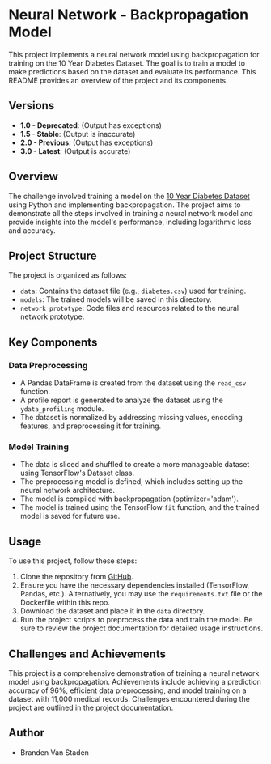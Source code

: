 # Neural Network - Backpropagation Model

This project implements a neural network model using backpropagation for training on the 10 Year Diabetes Dataset. The goal is to train a model to make predictions based on the dataset and evaluate its performance. This README provides an overview of the project and its components.

## Versions

- **1.0 - Deprecated**: (Output has exceptions)
- **1.5 - Stable**: (Output is inaccurate)
- **2.0 - Previous**: (Output has exceptions)
- **3.0 - Latest**: (Output is accurate)



## Overview

The challenge involved training a model on the [10 Year Diabetes Dataset](https://www.kaggle.com/datasets/jimschacko/10-years-diabetes-dataset) using Python and implementing backpropagation. The project aims to demonstrate all the steps involved in training a neural network model and provide insights into the model's performance, including logarithmic loss and accuracy.

## Project Structure

The project is organized as follows:

- `data`: Contains the dataset file (e.g., `diabetes.csv`) used for training.
- `models`: The trained models will be saved in this directory.
- `network_prototype`: Code files and resources related to the neural network prototype.

## Key Components

### Data Preprocessing

- A Pandas DataFrame is created from the dataset using the `read_csv` function.
- A profile report is generated to analyze the dataset using the `ydata_profiling` module.
- The dataset is normalized by addressing missing values, encoding features, and preprocessing it for training.

### Model Training

- The data is sliced and shuffled to create a more manageable dataset using TensorFlow's Dataset class.
- The preprocessing model is defined, which includes setting up the neural network architecture.
- The model is compiled with backpropagation (optimizer='adam').
- The model is trained using the TensorFlow `fit` function, and the trained model is saved for future use.

## Usage

To use this project, follow these steps:

1. Clone the repository from [GitHub](https://github.com/BrandenSysoutHelloWorld/myBackpropNeuralNetwork).
2. Ensure you have the necessary dependencies installed (TensorFlow, Pandas, etc.). Alternatively, you may use the `requirements.txt` file or the Dockerfile within this repo.
3. Download the dataset and place it in the `data` directory.
4. Run the project scripts to preprocess the data and train the model. Be sure to review the project documentation for detailed usage instructions.

## Challenges and Achievements

This project is a comprehensive demonstration of training a neural network model using backpropagation. Achievements include achieving a prediction accuracy of 96%, efficient data preprocessing, and model training on a dataset with 11,000 medical records. Challenges encountered during the project are outlined in the project documentation.

## Author

- Branden Van Staden

